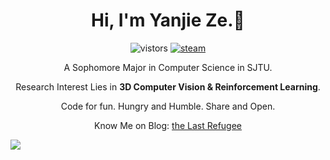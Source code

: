 <h1 align="center">Hi, I'm Yanjie Ze.👋 </h3>
<p align="center">
  <img src="https://visitor-badge.glitch.me/badge?page_id=YanjieZe" alt="vistors" />
  <a href="https://steamcommunity.com/profiles/76561198293759746/"><img src="https://img.shields.io/badge/@ZYJesus-1DA1F2?style=flat&logo=Steam&logoColor=black" alt="steam"/></a>
</p>
<p align="center"> A Sophomore Major in Computer Science in SJTU. </p>
<p align="center"> Research Interest Lies in <strong>3D Computer Vision & Reinforcement Learning</strong>. </p>

<p align="center"> Code for fun. Hungry and Humble. Share and Open. <p> 
<p align="center"> Know Me on Blog: <a href ="https://yanjieze.xyz">the Last Refugee </a> </p>

<div>
 
  <a>
    <img align="left" src="https://github-readme-stats.vercel.app/api/top-langs/?username=YanjieZe&theme=vue-dark">
  </a>
 <div>

